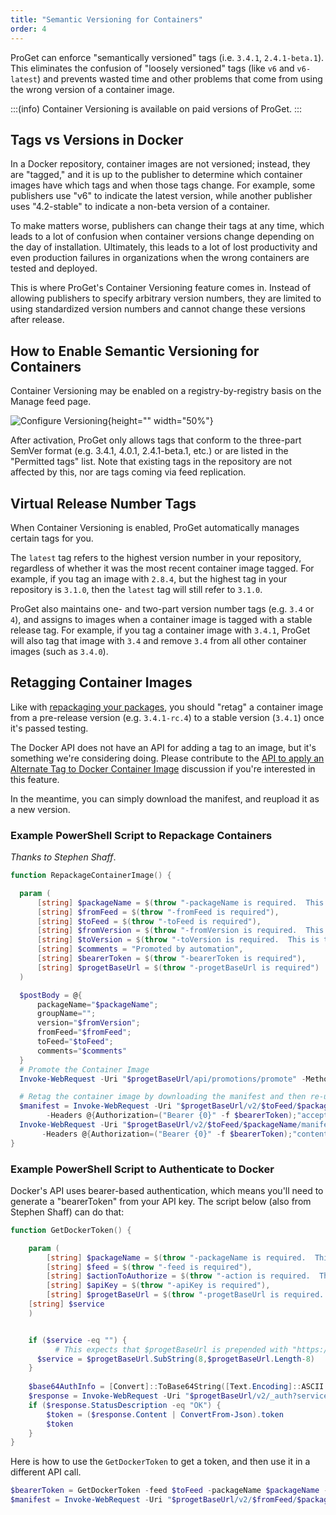 ```yaml
---
title: "Semantic Versioning for Containers"
order: 4
---
```


ProGet can enforce "semantically versioned" tags (i.e. `3.4.1`, `2.4.1-beta.1`). This eliminates the confusion of "loosely versioned" tags (like `v6` and `v6-latest`) and prevents wasted time and other problems that come from using the wrong version of a container image.

:::(info)
Container Versioning is available on paid versions of ProGet. 
:::

## Tags vs Versions in Docker
In a Docker repository, container images are not versioned; instead, they are "tagged," and it is up to the publisher to determine which container images have which tags and when those tags change. For example, some publishers use "v6" to indicate the latest version, while another publisher uses "4.2-stable" to indicate a non-beta version of a container.

To make matters worse, publishers can change their tags at any time, which leads to a lot of confusion when container versions change depending on the day of installation. Ultimately, this leads to a lot of lost productivity and even production failures in organizations when the wrong containers are tested and deployed.

This is where ProGet's Container Versioning feature comes in. Instead of allowing publishers to specify arbitrary version numbers, they are limited to using standardized version numbers and cannot change these versions after release.

## How to Enable Semantic Versioning for Containers
Container Versioning may be enabled on a registry-by-registry basis on the Manage feed page.

![Configure Versioning](/resources/docs/proget-docker-configureversioning.png){height="" width="50%"}

After activation, ProGet only allows tags that conform to the three-part SemVer format (e.g. 3.4.1, 4.0.1, 2.4.1-beta.1, etc.) or are listed in the "Permitted tags" list. Note that existing tags in the repository are not affected by this, nor are tags coming via feed replication.

## Virtual Release Number Tags

When Container Versioning is enabled, ProGet automatically manages certain tags for you.

The `latest` tag refers to the highest version number in your repository, regardless of whether it was the most recent container image tagged. For example, if you tag an image with `2.8.4`, but the highest tag in your repository is `3.1.0`, then the `latest` tag will still refer to `3.1.0`.

ProGet also maintains one- and two-part version number tags (e.g. `3.4` or `4`), and  assigns to images when a container image is tagged with a stable release tag. For example, if you tag a container image with `3.4.1`, ProGet will also tag that image with `3.4` and remove `3.4` from all other container images (such as `3.4.0`).

## Retagging Container Images

Like with [repackaging your packages](/docs/proget/packages/repackaging), you should  "retag" a container image from a pre-release version (e.g. `3.4.1-rc.4`) to a stable version (`3.4.1`) once it's passed testing. 

The Docker API does not have an API for adding a tag to an image, but it's something we're considering doing. Please contribute to the [API to apply an Alternate Tag to Docker Container Image](https://forums.inedo.com/topic/3255) discussion if you're interested in this feature.

In the meantime, you can simply download the manifest, and reupload it as a new version. 

### Example PowerShell Script to Repackage Containers
*Thanks to Stephen Shaff*. 
```powershell
function RepackageContainerImage() {

  param (
      [string] $packageName = $(throw "-packageName is required.  This is the namespace/image-name"),
      [string] $fromFeed = $(throw "-fromFeed is required"),
      [string] $toFeed = $(throw "-toFeed is required"),
      [string] $fromVersion = $(throw "-fromVersion is required.  This is the current tag on the image in the fromFeed."),
      [string] $toVersion = $(throw "-toVersion is required.  This is the tag to be applied after the image is promoted."),
      [string] $comments = "Promoted by automation",
      [string] $bearerToken = $(throw "-bearerToken is required"),
      [string] $progetBaseUrl = $(throw "-progetBaseUrl is required")
  )

  $postBody = @{
      packageName="$packageName";
      groupName="";
      version="$fromVersion";
      fromFeed="$fromFeed";
      toFeed="$toFeed";
      comments="$comments"
  } 
  # Promote the Container Image
  Invoke-WebRequest -Uri "$progetBaseUrl/api/promotions/promote" -Method POST -Body $postBody -Headers @{Authorization=("Bearer {0}" -f $bearerToken)}

  # Retag the container image by downloading the manifest and then re-uploading it as the new version
  $manifest = Invoke-WebRequest -Uri "$progetBaseUrl/v2/$toFeed/$packageName/manifests/$fromVersion" -Method GET `    
        -Headers @{Authorization=("Bearer {0}" -f $bearerToken);"accept"="application/vnd.docker.distribution.manifest.v2+json"}    
  Invoke-WebRequest -Uri "$progetBaseUrl/v2/$toFeed/$packageName/manifests/$toVersion" -Method PUT -Body $manifest.ToString() `
       -Headers @{Authorization=("Bearer {0}" -f $bearerToken);"content-type"="application/vnd.docker.distribution.manifest.v2+json"}
}
```
### Example PowerShell Script to Authenticate to Docker
Docker's API uses bearer-based authentication, which means you'll need to generate a "bearerToken" from your API key. The script below (also from Stephen Shaff) can do that:
```powershell
function GetDockerToken() {

    param (
        [string] $packageName = $(throw "-packageName is required.  This is the namespace and image name.  For example: library/my-container-image"),
        [string] $feed = $(throw "-feed is required"),
        [string] $actionToAuthorize = $(throw "-action is required.  This is the docker action to be authorized (pull, push, delete, etc)"),
        [string] $apiKey = $(throw "-apiKey is required"),       
        [string] $progetBaseUrl = $(throw "-progetBaseUrl is required. "),
	[string] $service	
    )


	if ($service -eq "") {
          # This expects that $progetBaseUrl is prepended with "https://"  If you are using "http://" then change 8 to 7 below.
	  $service = $progetBaseUrl.SubString(8,$progetBaseUrl.Length-8)
	}
	
	$base64AuthInfo = [Convert]::ToBase64String([Text.Encoding]::ASCII.GetBytes(("{0}:{1}" -f "api","$apiKey")))
	$response = Invoke-WebRequest -Uri "$progetBaseUrl/v2/_auth?service=$service&scope=repository`:$feed/$packageName`:$actionToAuthorize" -Headers @{Authorization=("Basic {0}" -f $base64AuthInfo)} 
	if ($response.StatusDescription -eq "OK") {
		$token = ($response.Content | ConvertFrom-Json).token
		$token
	}
}
```

Here is how to use the `GetDockerToken` to get a token, and then use it in a different API call.

```powershell
$bearerToken = GetDockerToken -feed $toFeed -packageName $packageName -actionToAuthorize "pull" -apiKey $apiKey -progetBaseUrl $progetBaseUrl
$manifest = Invoke-WebRequest -Uri "$progetBaseUrl/v2/$fromFeed/$packageName/manifests/$fromVersion" -Method GET -Headers @{Authorization=("Bearer {0}" -f $bearerToken)}
```